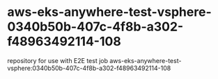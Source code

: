 # aws-eks-anywhere-test-vsphere-0340b50b-407c-4f8b-a302-f48963492114-108
repository for use with E2E test job aws-eks-anywhere-test-vsphere:0340b50b-407c-4f8b-a302-f48963492114-108
